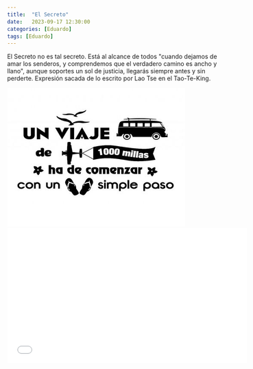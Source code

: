 ```yaml
---
title:  "El Secreto"
date:   2023-09-17 12:30:00
categories: [Eduardo]
tags: [Eduardo]
---
```


 El Secreto no es tal secreto. Está al alcance de todos "cuando dejamos de amar los senderos, y comprendemos que el verdadero camino es ancho y llano", aunque soportes un sol de justicia, llegarás siempre antes y sin perderte. Expresión sacada de lo escrito por Lao Tse en el Tao-Te-King.

<img class="centrar" src="/images/millas.jpg" alt="Lao Tse">




<div class="myvideodiv">
<iframe class="myvideo" width="560" height="315" src="/videos/secreto.mp4" frameborder="0" allow="autoplay" allowfullscreen>
</iframe>
</div>

